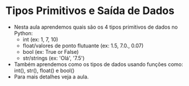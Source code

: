 # Tipos Primitivos e Saída de Dados

- Nesta aula aprendemos quais são os 4 tipos primitivos de dados no Python:
    - int (ex: 1, 7, 10)
    - float/valores de ponto flutuante (ex: 1.5, 7.0., 0.07)
    - bool (ex: True or False)
    - str/strings (ex: 'Olá', '7.5')
- Também aprendemos como os tipos de dados usando funções como: int(), str(), float() e bool()
- Para mais detalhes veja a aula.
